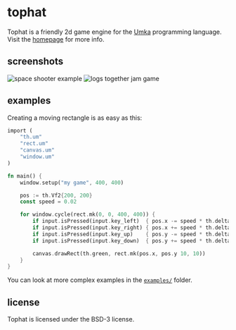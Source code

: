 # tophat

Tophat is a friendly 2d game engine for the [Umka](https://github.com/vtereshkov/umka-lang) programming language.
Visit the [homepage](https://th.mrms.cz/) for more info.

## screenshots

![space shooter example](https://th.mrms.cz/images/space-shooter.png)
![logs together jam game](https://th.mrms.cz/images/logs-together.png)

## examples

Creating a moving rectangle is as easy as this:

```rust
import (
	"th.um"
	"rect.um"
	"canvas.um"
	"window.um"
)

fn main() {
	window.setup("my game", 400, 400)

	pos := th.Vf2{200, 200}
	const speed = 0.02

	for window.cycle(rect.mk(0, 0, 400, 400)) {
		if input.isPressed(input.key_left)  { pos.x -= speed * th.delta }
		if input.isPressed(input.key_right) { pos.x += speed * th.delta }
		if input.isPressed(input.key_up)    { pos.y -= speed * th.delta }
		if input.isPressed(input.key_down)  { pos.y += speed * th.delta }

		canvas.drawRect(th.green, rect.mk(pos.x, pos.y 10, 10))
	}
}
```

You can look at more complex examples in the [`examples/`](https://github.com/marekmaskarinec/tophat/tree/main/examples) folder.

## license

Tophat is licensed under the BSD-3 license.
